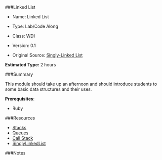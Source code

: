 ###Linked List
- Name: Linked List

- Type: Lab/Code Along

- Class: WDI

- Version: 0.1

- Original Source:  [Singly-Linked List](https://github.com/doshea/singly_linked_list)

**Estimated Type:** 2 hours

###Summary

This module should take up an afternoon and should introduce students to some basic data structures and their uses.

**Prerequisites:**

- Ruby

###Resources

- [Stacks](http://en.wikipedia.org/wiki/Stack_(abstract_data_type))
- [Queues](http://en.wikipedia.org/wiki/Queue_(abstract_data_type))
- [Call Stack](http://en.wikipedia.org/wiki/Call_stack)
- [SinglyLinkedList](http://en.wikipedia.org/wiki/Linked_list#Singly_linked_list)

###Notes
